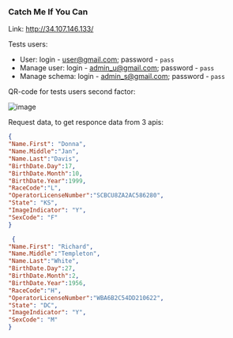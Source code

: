 ### Catch Me If You Can 

Link: http://34.107.146.133/

Tests users:
* User: login - user@gmail.com; password - `pass`
* Manage user: login - admin_u@gmail.com; password - `pass`
* Manage schema: login - admin_s@gmail.com; password - `pass`

QR-code for tests users second factor:

![image](https://user-images.githubusercontent.com/75213424/170219216-cf88413c-c3ec-4ad5-954b-1bdcefcea8d7.png)

Request data, to get responce data from 3 apis:
 ```json
 {
 "Name.First": "Donna", 
 "Name.Middle":"Jan",
 "Name.Last":"Davis", 
 "BirthDate.Day":17,
 "BirthDate.Month":10,
 "BirthDate.Year":1999, 
 "RaceCode":"L", 
 "OperatorLicenseNumber":"SCBCU8ZA2AC586280", 
 "State": "KS", 
 "ImageIndicator": "Y", 
 "SexCode": "F"
 }
 ```
 ```json
  {
"Name.First": "Richard", 
"Name.Middle":"Templeton",
"Name.Last":"White", 
"BirthDate.Day":27,
"BirthDate.Month":2,
"BirthDate.Year":1956, 
"RaceCode":"H", 
"OperatorLicenseNumber":"WBA6B2C54DD210622", 
"State": "DC", 
"ImageIndicator": "Y", 
"SexCode": "M"
}
 ```
